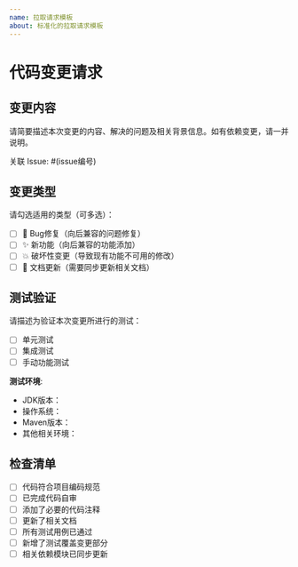 ```yaml
---
name: 拉取请求模板
about: 标准化的拉取请求模板
---
```


# 代码变更请求

## 变更内容

请简要描述本次变更的内容、解决的问题及相关背景信息。如有依赖变更，请一并说明。

关联 Issue: #(issue编号)

## 变更类型

请勾选适用的类型（可多选）：

- [ ] 🐛 Bug修复（向后兼容的问题修复）
- [ ] ✨ 新功能（向后兼容的功能添加）
- [ ] 💥 破坏性变更（导致现有功能不可用的修改）
- [ ] 📝 文档更新（需要同步更新相关文档）

## 测试验证

请描述为验证本次变更所进行的测试：

- [ ] 单元测试
- [ ] 集成测试
- [ ] 手动功能测试

**测试环境**:

- JDK版本：
- 操作系统：
- Maven版本：
- 其他相关环境：

## 检查清单

- [ ] 代码符合项目编码规范
- [ ] 已完成代码自审
- [ ] 添加了必要的代码注释
- [ ] 更新了相关文档
- [ ] 所有测试用例已通过
- [ ] 新增了测试覆盖变更部分
- [ ] 相关依赖模块已同步更新
